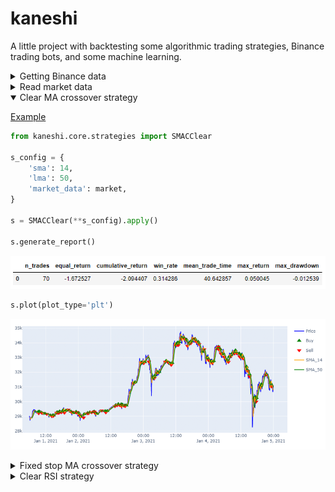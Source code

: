 # kaneshi

A little project with backtesting some algorithmic trading strategies, Binance trading bots, and some machine learning.

<details>
<summary>
Getting Binance data
</summary>

[Example](https://github.com/shi-i-chan/kaneshi/blob/main/kaneshi/examples/get_binance_data.ipynb)
  
```python
from kaneshi.binance_data.binance_data import BinanceVisionData

config = {
    's_date': (2021, 1, 1),
    'e_date': (2023, 4, 1),
    'type_':  'monthly',
    'symbols': ['BTCUSDT', 'ETHUSDT', 'XRPUSDT']
}

with BinanceVisionData(**config) as binance_data:
    binance_data.get_candles()
```

Files `raw_BTCUSDT_1m.h5`, `raw_ETHUSDT_1m.h5`, etc will appear in folder `kaneshi\kaneshi\data\market_data`
  
</details>

<details>
<summary>
Read market data
</summary>

[Example](https://github.com/shi-i-chan/kaneshi/blob/main/kaneshi/examples/market_data.ipynb)

```python
from kaneshi.core.market_data import MarketData
  
config = {'symbol': 'BTCUSDT',
          'interval': 1,
          's_date': (2021, 1, 1),
          'e_date': (2021, 2, 1),
          'columns': 'Close',
          'price_type': 'Close',
          }

market = MarketData.from_config(**config)
```

</details>

<details open>
<summary>
Clear MA crossover strategy
</summary>

[Example](https://github.com/shi-i-chan/kaneshi/blob/main/kaneshi/examples/smac_clear_strategy.ipynb)
  
```python
from kaneshi.core.strategies import SMACClear

s_config = {
    'sma': 14,
    'lma': 50,
    'market_data': market,
}

s = SMACClear(**s_config).apply()

s.generate_report()

```

![image](https://github.com/shi-i-chan/kaneshi/blob/main/kaneshi/screens/smac_clear_report.png)

```python
s.plot(plot_type='plt')  
```
  
![image](https://github.com/shi-i-chan/kaneshi/blob/main/kaneshi/screens/smac_clear_plot.png)
  
</details>

<details>
<summary>
Fixed stop MA crossover strategy
</summary>

[Example](https://github.com/shi-i-chan/kaneshi/blob/main/kaneshi/examples/smac_det_stop_strategy.ipynb)
  
```python
from kaneshi.core.strategies import SMACFixedStop
  
s_config = {
    'sma': 14,
    'lma': 50,
    'stop_loss_percent': -0.01,
    'take_profit_percent': 0.01,
    'market_data': market,
}

s = SMACFixedStop(**s_config).apply()
  
s.generate_report()
```

![image](https://github.com/shi-i-chan/kaneshi/blob/main/kaneshi/screens/smac_fixed_stop_report.png)
 
```python
s.plot(plot_type='plt')  
```
  
![image](https://github.com/shi-i-chan/kaneshi/blob/main/kaneshi/screens/smac_fixed_stop_plot.png)
  
</details>

<details>
<summary>
Clear RSI strategy
</summary>
  
[Example](https://github.com/shi-i-chan/kaneshi/blob/main/kaneshi/examples/rsi_clear_strategy.ipynb)
  
```python
from kaneshi.core.strategies import RSIClear
  
s_config = {
    'rsi_period': 14,
    'bottom_edge': 20,
    'upper_edge': 60,
    'market_data': market,
}

s = RSIClear(**s_config).apply()
 
s.generate_report()
```
  
![image](https://github.com/shi-i-chan/kaneshi/blob/main/kaneshi/screens/rsi_clear_report.png)

```python
s.plot(plot_type='plt')
```

![image](https://github.com/shi-i-chan/kaneshi/blob/main/kaneshi/screens/rsi_clear_plot.png)


<details open>
<summary>
Fixed stop RSI strategy
</summary>
  
[Example](https://github.com/shi-i-chan/kaneshi/blob/main/kaneshi/examples/rsi_det_stop_strategy.ipynb)
 
```python
from kaneshi.core.strategies import RSIFixedStop
  
s_config = {
    'rsi_period': 14,
    'bottom_edge': 20,
    'upper_edge': 60,
    'stop_loss_percent': -0.01,
    'take_profit_percent': 0.01,
    'market_data': market,
}

s = RSIFixedStop(**s_config).apply()
  
s.generate_report()
```

![image](https://github.com/shi-i-chan/kaneshi/blob/main/kaneshi/screens/rsi_fixed_stop_report.png)

```python
s.plot(plot_type='plt')  
```
  
![image](https://github.com/shi-i-chan/kaneshi/blob/main/kaneshi/screens/rsi_fixed_stop_plot.png)
  
</details>

<details open>
<summary>
Fixed stop PCT strategy
</summary>
  
[Example](https://github.com/shi-i-chan/kaneshi/blob/main/kaneshi/examples/pct_fixed_stop_strategy.ipynb)
 
```python
from kaneshi.core.strategies import PCTFixedStop
  
s_config = {
    'pct_period': 14,
    'pct_edge': 0.01,
    'stop_loss_percent': -0.01,
    'take_profit_percent': 0.01,
    'market_data': market,
}

s = PCTFixedStop(**s_config).apply()
  
s.generate_report()
```

![image](https://github.com/shi-i-chan/kaneshi/blob/main/kaneshi/screens/pct_fixed_stop_report.png)

```python
s.plot(plot_type='plt')  
```
  
![image](https://github.com/shi-i-chan/kaneshi/blob/main/kaneshi/screens/pct_fixed_stop_plot.png)
  
</details>

<details>
<summary>
Create dataset
</summary>
  
[Example](https://github.com/shi-i-chan/kaneshi/blob/main/kaneshi/examples/create_dataset.ipynb)
 
```python
# init and apply strategy
  
s.create_dataset(lookback=100, dataset_fn='file_name')
```

File `file_name.h5` will appear in folder `kaneshi/kaneshi/data/datasets`.

There is `n` training examples, where `n` equal to the strategy number of trades. `y_data` is trades labels (1 or 0 if trade profitable or unprofitable). `x_data` is `n=lookback` candles before specific trade (Actually, `n` rows in market_data dataframe with corresponding columns).

![image](https://github.com/shi-i-chan/kaneshi/blob/main/kaneshi/screens/dataset_plot.png)
  
</details>

<details>
<summary>
Dataset preparation
</summary>
  
[Example](https://github.com/shi-i-chan/kaneshi/blob/main/kaneshi/examples/datasets.ipynb)
 
Init, split, normalize, one-hot encoding, showing, etc.

Dataset classes plot example.

The examples are white noise, so the models are unlikely to show any results.
  

![image](https://github.com/shi-i-chan/kaneshi/blob/main/kaneshi/screens/dataset_classes.png)
  
</details>


<details>
<summary>
CNN 1D model example
</summary>
  
[Example](https://github.com/shi-i-chan/kaneshi/blob/main/kaneshi/examples/cnn1d_model.ipynb)
 
As expected from the existing data set, the model overfits and does not show any results. On the validation dataset the loss increased, not the accuracy.

Similar results are obtained with another architectures, tuning and other changes. The problem is data.
  
![image](https://github.com/shi-i-chan/kaneshi/blob/main/kaneshi/screens/cnn_1d_model.png)
  
</details>


<details open>
<summary>
Clear RSI strategy Binance trading bot (not tested normally)
</summary>
  
[Example](https://github.com/shi-i-chan/kaneshi/blob/main/kaneshi/trading/rsi_clear_bot.py)

  
```python
from kaneshi.trading.bots import ClearRSIBot
from kaneshi.trading.database import DataBase
from kaneshi.trading.clients import EmptyClient


clear_rsi_config = {'base_asset': 'XRP',
                    'quote_asset': 'USDT',
                    'rsi_period': 30,
                    'bottom_edge': 50,
                    'upper_edge': 55,
                    'quantity': 10,
                    'client': EmptyClient,
                    'db': DataBase,
                    'is_testing': True}

clear_rsi = ClearRSIBot(**clear_rsi_config)

clear_rsi.start_bot()
```

[Bot results visualization](https://github.com/shi-i-chan/kaneshi/blob/main/kaneshi/examples/rsi_bot_visual.ipynb)

![image](https://github.com/shi-i-chan/kaneshi/blob/main/kaneshi/screens/rsi_bot_visual.png)
  
[Bot realtime dashboard (draft)](https://github.com/shi-i-chan/kaneshi/blob/main/kaneshi/examples/rsi_bot_dashboard.ipynb)

![image](https://github.com/shi-i-chan/kaneshi/blob/main/kaneshi/screens/rsi_clear_bot_dashboard.png)
  
</details>

